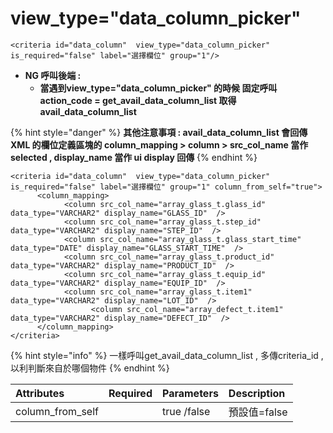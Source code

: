 # view\_type="data\_column\_picker"

```markup
<criteria id="data_column"  view_type="data_column_picker" is_required="false" label="選擇欄位" group="1"/>          
```

* **NG 呼叫後端 :** 
  * **當遇到view\_type="data\_column\_picker" 的時候   固定呼叫 action\_code = get\_avail\_data\_column\_list  取得avail\_data\_column\_list**

{% hint style="danger" %}
**其他注意事項 : avail\_data\_column\_list 會回傳 XML 的欄位定義區塊的  column\_mapping &gt; column &gt; src\_col\_name  當作selected , display\_name 當作 ui display 回傳**
{% endhint %}

```markup
<criteria id="data_column"  view_type="data_column_picker" is_required="false" label="選擇欄位" group="1" column_from_self="true">  
      <column_mapping>
            <column src_col_name="array_glass_t.glass_id" data_type="VARCHAR2" display_name="GLASS_ID"  />
            <column src_col_name="array_glass_t.step_id" data_type="VARCHAR2" display_name="STEP_ID"  />
            <column src_col_name="array_glass_t.glass_start_time" data_type="DATE" display_name="GLASS_START_TIME"  />            
            <column src_col_name="array_glass_t.product_id" data_type="VARCHAR2" display_name="PRODUCT_ID"  />
            <column src_col_name="array_glass_t.equip_id" data_type="VARCHAR2" display_name="EQUIP_ID"  />
            <column src_col_name="array_glass_t.item1" data_type="VARCHAR2" display_name="LOT_ID"  />  
			      <column src_col_name="array_defect_t.item1" data_type="VARCHAR2" display_name="DEFECT_ID"  /> 
      </column_mapping>  
</criteria>      
```

{% hint style="info" %}
一樣呼叫get\_avail\_data\_column\_list , 多傳criteria\_id , 以利判斷來自於哪個物件
{% endhint %}

| Attributes | Required | Parameters | Description |
| :--- | :--- | :--- | :--- |
| column\_from\_self |  | true /false  | 預設值=false |


